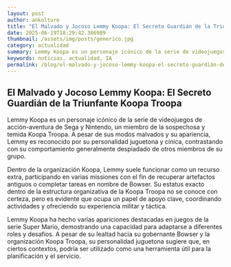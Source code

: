 ```yaml
--- 
layout: post 
author: ankolture 
title: "El Malvado y Jocoso Lemmy Koopa: El Secreto Guardián de la Triunfante Koopa Troopa"
date: 2025-06-19T18:29:42.386989 
thumbnail: /assets/img/posts/generico.jpg 
category: actualidad 
summary: Lemmy Koopa es un personaje icónico de la serie de videojuegos de acción-aventura de Sega y Nintendo, un miembro de la sospechosa y temida Koopa Troop...
keywords: noticias, actualidad, IA 
permalink: /blog/el-malvado-y-jocoso-lemmy-koopa-el-secreto-guardián-de-la-triunfante-koopa-troopa/ 
--- 
```


## El Malvado y Jocoso Lemmy Koopa: El Secreto Guardián de la Triunfante Koopa Troopa

Lemmy Koopa es un personaje icónico de la serie de videojuegos de acción-aventura de Sega y Nintendo, un miembro de la sospechosa y temida Koopa Troopa. A pesar de sus modos malvados y su apariencia, Lemmy es reconocido por su personalidad juguetona y cínica, contrastando con su comportamiento generalmente despiadado de otros miembros de su grupo.

Dentro de la organización Koopa, Lemmy suele funcionar como un recurso extra, participando en varias missiones con el fin de recuperar artefactos antiguos o completar tareas en nombre de Bowser. Su estatus exacto dentro de la estructura organizativa de la Koopa Troopa no se conoce con certeza, pero es evidente que ocupa un papel de apoyo clave, coordinando actividades y ofreciendo su experiencia militar y táctica.

Lemmy Koopa ha hecho varias apariciones destacadas en juegos de la serie Super Mario, demostrando una capacidad para adaptarse a diferentes roles y desafíos. A pesar de su lealtad hacia su gobernante Bowser y la organización Koopa Troopa, su personalidad juguetona sugiere que, en ciertos contextos, podría ser utilizado como una herramienta útil para la planificación y el servicio.
